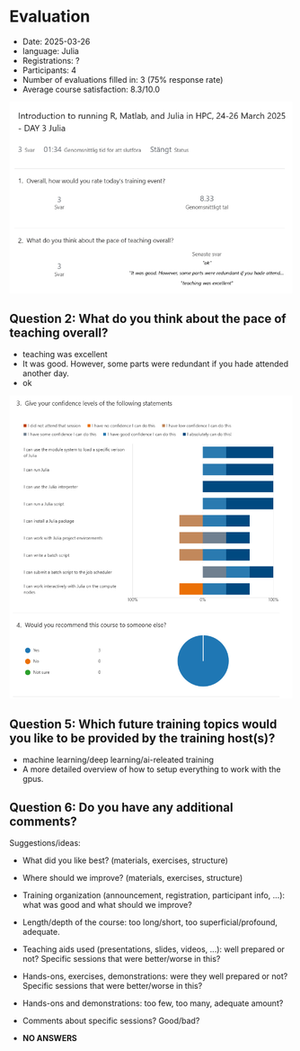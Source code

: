 # Evaluation

- Date: 2025-03-26
- language: Julia
- Registrations: ?
- Participants: 4
- Number of evaluations filled in: 3 (75% response rate)
- Average course satisfaction: 8.3/10.0

![Results 1](1.png)

## Question 2: What do you think about the pace of teaching overall?

- teaching was excellent
- It was good. However, some parts were redundant if you hade attended another day.
- ok

![Results 2](2.png)

## Question 5: Which future training topics would you like to be provided by the training host(s)?

- machine learning/deep learning/ai-releated training
- A more detailed overview of how to setup everything to work with the gpus.

## Question 6: Do you have any additional comments?

Suggestions/ideas:

- What did you like best? (materials, exercises, structure)
- Where should we improve? (materials, exercises, structure)
- Training organization (announcement, registration, participant info, ...): what was good and what should we improve?
- Length/depth of the course: too long/short, too superficial/profound, adequate.
- Teaching aids used (presentations, slides, videos, ...): well prepared or not? Specific sessions that were better/worse in this?
- Hands-ons, exercises, demonstrations: were they well prepared or not? Specific sessions that were better/worse in this?
- Hands-ons and demonstrations: too few, too many, adequate amount?
- Comments about specific sessions? Good/bad?

- **NO ANSWERS**
